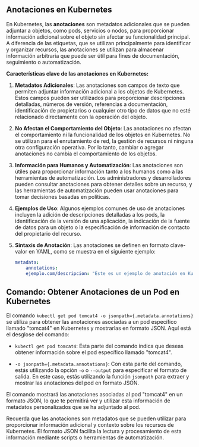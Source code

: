 ## Anotaciones en Kubernetes

En Kubernetes, las **anotaciones** son metadatos adicionales que se pueden adjuntar a objetos, como pods, servicios o nodos, para proporcionar información adicional sobre el objeto sin afectar su funcionalidad principal. A diferencia de las etiquetas, que se utilizan principalmente para identificar y organizar recursos, las anotaciones se utilizan para almacenar información arbitraria que puede ser útil para fines de documentación, seguimiento o automatización.

**Características clave de las anotaciones en Kubernetes:**

1. **Metadatos Adicionales**: Las anotaciones son campos de texto que permiten adjuntar información adicional a los objetos de Kubernetes. Estos campos pueden ser utilizados para proporcionar descripciones detalladas, números de versión, referencias a documentación, identificación de propietarios o cualquier otro tipo de datos que no esté relacionado directamente con la operación del objeto.

2. **No Afectan el Comportamiento del Objeto**: Las anotaciones no afectan el comportamiento ni la funcionalidad de los objetos en Kubernetes. No se utilizan para el enrutamiento de red, la gestión de recursos ni ninguna otra configuración operativa. Por lo tanto, cambiar o agregar anotaciones no cambia el comportamiento de los objetos.

3. **Información para Humanos y Automatización**: Las anotaciones son útiles para proporcionar información tanto a los humanos como a las herramientas de automatización. Los administradores y desarrolladores pueden consultar anotaciones para obtener detalles sobre un recurso, y las herramientas de automatización pueden usar anotaciones para tomar decisiones basadas en políticas.

4. **Ejemplos de Uso**: Algunos ejemplos comunes de uso de anotaciones incluyen la adición de descripciones detalladas a los pods, la identificación de la versión de una aplicación, la indicación de la fuente de datos para un objeto o la especificación de información de contacto del propietario del recurso.

5. **Sintaxis de Anotación**: Las anotaciones se definen en formato clave-valor en YAML, como se muestra en el siguiente ejemplo:

    ```yaml
    metadata:
        annotations:
        ejemplo.com/descripcion: "Este es un ejemplo de anotación en Kubernetes."
    ``````

## Comando: Obtener Anotaciones de un Pod en Kubernetes

El comando `kubectl get pod tomcat4 -o jsonpath={.metadata.annotations}` se utiliza para obtener las anotaciones asociadas a un pod específico llamado "tomcat4" en Kubernetes y mostrarlas en formato JSON. Aquí está el desglose del comando:

- `kubectl get pod tomcat4`: Esta parte del comando indica que deseas obtener información sobre el pod específico llamado "tomcat4".

- `-o jsonpath={.metadata.annotations}`: Con esta parte del comando, estás utilizando la opción `-o` o `--output` para especificar el formato de salida. En este caso, estás utilizando la función `jsonpath` para extraer y mostrar las anotaciones del pod en formato JSON.

El comando mostrará las anotaciones asociadas al pod "tomcat4" en un formato JSON, lo que te permitirá ver y utilizar esta información de metadatos personalizados que se ha adjuntado al pod.

Recuerda que las anotaciones son metadatos que se pueden utilizar para proporcionar información adicional y contexto sobre los recursos de Kubernetes. El formato JSON facilita la lectura y procesamiento de esta información mediante scripts o herramientas de automatización.